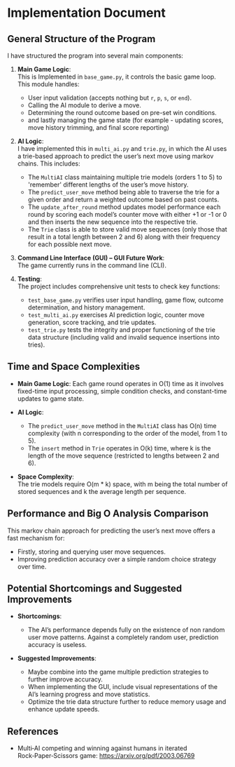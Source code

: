 # Implementation Document

## General Structure of the Program

I have structured the program into several main components:

1. **Main Game Logic**:  
   This is Implemented in `base_game.py`, it controls the basic game loop. This module handles:
   - User input validation (accepts nothing but `r`, `p`, `s`, or `end`).
   - Calling the AI module to derive a move.
   - Determining the round outcome based on pre-set win conditions.
   - and lastly managing the game state (for example - updating scores, move history trimming, and final score reporting)

2. **AI Logic**:  
   I have implemented this in `multi_ai.py` and `trie.py`, in which the AI uses a trie-based approach to predict the user’s next move using markov chains. This includes:
   - The `MultiAI` class maintaining multiple trie models (orders 1 to 5) to 'remember' different lengths of the user’s move history.
   - The `predict_user_move` method being able to traverse the trie for a given order and return a weighted outcome based on past counts.
   - The `update_after_round` method updates model performance each round by scoring each model’s counter move with either +1 or -1 or 0 and then inserts the new sequence into the respective trie.
   - The `Trie` class is able to store valid move sequences (only those that result in a total length between 2 and 6) along with their frequency for each possible next move.

3. **Command Line Interface (GUI) –  GUI Future Work**:  
   The game currently runs in the command line (CLI).

4. **Testing**:  
   The project includes comprehensive unit tests to check key functions:
   - `test_base_game.py` verifies user input handling, game flow, outcome determination, and history management.
   - `test_multi_ai.py` exercises AI prediction logic, counter move generation, score tracking, and trie updates.
   - `test_trie.py` tests the integrity and proper functioning of the trie data structure (including valid and invalid sequence insertions into tries).

## Time and Space Complexities

- **Main Game Logic**:
  Each game round operates in O(1) time as it involves fixed-time input processing, simple condition checks, and constant-time updates to game state.

- **AI Logic**:  
  - The `predict_user_move` method in the `MultiAI` class has O(n) time complexity (with n corresponding to the order of the model, from 1 to 5).
  - The `insert` method in `Trie` operates in O(k) time, where k is the length of the move sequence (restricted to lengths between 2 and 6).

- **Space Complexity**:  
  The trie models require O(m * k) space, with m being the total number of stored sequences and k the average length per sequence.

## Performance and Big O Analysis Comparison

This markov chain approach for predicting the user’s next move offers a fast mechanism for:

- Firstly, storing and querying user move sequences.
- Improving prediction accuracy over a simple random choice strategy over time.

## Potential Shortcomings and Suggested Improvements

- **Shortcomings**:
  - The AI’s performance depends fully on the existence of non random user move patterns. Against a completely random user, prediction accuracy is useless.

- **Suggested Improvements**:
  - Maybe combine into the game multiple prediction strategies to further improve accuracy.
  - When implementing the GUI, include visual representations of the AI’s learning progress and move statistics.
  - Optimize the trie data structure further to reduce memory usage and enhance update speeds.

## References

- Multi‑AI competing and winning against humans in iterated Rock‑Paper‑Scissors game: <https://arxiv.org/pdf/2003.06769>
